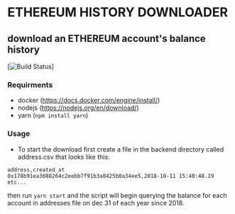 # ETHEREUM HISTORY DOWNLOADER
## download an ETHEREUM account's balance history

[![Build Status](https://travis-ci.org/joemccann/dillinger.svg?branch=master)]

### Requirments
- docker (https://docs.docker.com/engine/install/)
- nodejs (https://nodejs.org/en/download/)
- yarn (`npm install yarn`)

### Usage

- To start the download first create a file in the backend directory called address.csv that looks like this:

```
address,created_at
0x178b91ea3088264c2eebb7f91b3a8425b0a34ee5,2018-10-11 15:40:48.19
etc... 
```
then run `yarn start` and the script will begin querying the balance for each account in addresses file on dec 31 of each year since 2018.

